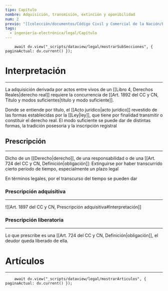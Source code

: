 ```yaml
---
tipo: Capítulo
nombre: Adquisición, transmisión, extinción y oponibilidad
num: 2
previo: "[[colección/documentos/Código Civil y Comercial de la Nación/Libro Cuarto/Título 1/Título 1, Disposiciones generales|Título 1, Disposiciones generales]]"
tags:
  - ingeniería-electrónica/legal/Capítulo
---
```

```dataviewjs
	await dv.view("_scripts/dataview/legal/mostrarSubSecciones", { paginaActual: dv.current() });
```
# Interpretación
---
La adquisición derivada por actos entre vivos de un [[Libro 4, Derechos Reales|derecho real]] requiere la concurrencia de [[Art. 1892 del CC y CN, Título y modos suficientes|título y modo suficiente]].

Donde se entiende por título, el [[Acto jurídico|acto jurídico]] revestido de las formas establecidas por la [[Ley|ley]], que tiene por finalidad transmitir o constituir el derecho real. El modo suficiente se puede dar de distintas formas, la tradición posesoria y la inscripción registral

## Prescripción
---
Dicho de un [[Derecho|derecho]], de una responsabilidad o de una [[Art. 724 del CC y CN, Definición|obligación]]: Extinguirse por haber transcurrido cierto período de tiempo, especialmente un plazo legal

En términos legales, por el transcurso del tiempo se pueden dar

### Prescripción adquisitiva
---
![[Art. 1897 del CC y CN, Prescripción adquisitiva#Interpretación]]

### Prescripción liberatoria
---
Lo que prescribe es una [[Art. 724 del CC y CN, Definición|obligación]], el deudor queda liberado de ella.

# Artículos
---
```dataviewjs
	await dv.view("_scripts/dataview/legal/mostrarArticulos", { paginaActual: dv.current() });
```


